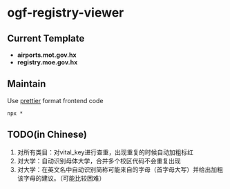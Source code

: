 # ogf-registry-viewer

## Current Template

* **airports.mot.gov.hx**
* **registry.moe.gov.hx**



## Maintain

Use [prettier](https://prettier.io/) format frontend code

```commandline
npx *
```

## TODO(in Chinese)

1. 对所有类目：对vital_key进行查重，出现重复的时候自动加粗标红
2. 对大学：自动识别母体大学，合并多个校区代码不会重复出现
3. 对大学：在英文名中自动识别简称可能来自的字母（首字母大写）并给出加粗该字母的建议。（可能比较困难）

